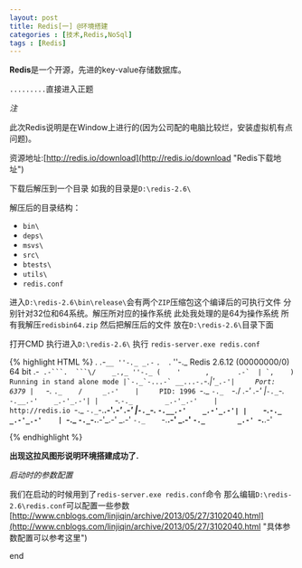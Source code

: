 ```yaml
---
layout: post
title: Redis[一] @环境搭建
categories : [技术,Redis,NoSql]
tags : [Redis] 
---
```


**Redis**是一个开源，先进的key-value存储数据库。

 `.........`直接进入正题


*注*

 此次Redis说明是在Window上进行的(因为公司配的电脑比较烂，安装虚拟机有点问题)。

资源地址:[http://redis.io/download](http://redis.io/download "Redis下载地址")

下载后解压到一个目录 如我的目录是`D:\redis-2.6\`

解压后的目录结构：

* `bin\`
* `deps\`
* `msvs\`
* `src\`
* `btests\`
* `utils\`
* `redis.conf`

进入`D:\redis-2.6\bin\release\`会有两个`ZIP`压缩包这个编译后的可执行文件 分别针对32位和64系统。解压所对应的操作系统 此处我处理的是64为操作系统 所有我解压`redisbin64.zip` 然后把解压后的文件 放在`D:\redis-2.6\`目录下面 

打开CMD 执行进入`D:\redis-2.6\` 执行 `redis-server.exe redis.conf`

 {% highlight HTML %}
                _._
           _.-``__ ''-._
      _.-``    `.  `_.  ''-._           Redis 2.6.12 (00000000/0) 64 bit
  .-`` .-```.  ```\/    _.,_ ''-._
 (    '      ,       .-`  | `,    )     Running in stand alone mode
 |`-._`-...-` __...-.``-._|'` _.-'|     Port: 6379
 |    `-._   `._    /     _.-'    |     PID: 1996
  `-._    `-._  `-./  _.-'    _.-'
 |`-._`-._    `-.__.-'    _.-'_.-'|
 |    `-._`-._        _.-'_.-'    |           http://redis.io
  `-._    `-._`-.__.-'_.-'    _.-'
 |`-._`-._    `-.__.-'    _.-'_.-'|
 |    `-._`-._        _.-'_.-'    |
  `-._    `-._`-.__.-'_.-'    _.-'
      `-._    `-.__.-'    _.-'
          `-._        _.-'
              `-.__.-'

 {% endhighlight %}

**出现这拉风图形说明环境搭建成功了.**

*启动时的参数配置*

我们在启动的时候用到了`redis-server.exe redis.conf`命令  那么编辑`D:\redis-2.6\redis.conf`可以配置一些参数[http://www.cnblogs.com/linjiqin/archive/2013/05/27/3102040.html](http://www.cnblogs.com/linjiqin/archive/2013/05/27/3102040.html "具体参数配置可以参考这里")


end 


